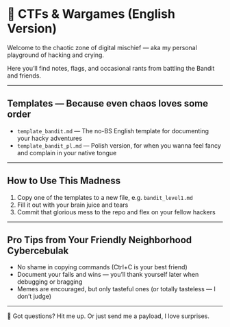 # 🧨 CTFs & Wargames (English Version)

Welcome to the chaotic zone of digital mischief — aka my personal playground of hacking and crying.  

Here you’ll find notes, flags, and occasional rants from battling the Bandit and friends.

---

## Templates — Because even chaos loves some order

- `template_bandit.md` — The no-BS English template for documenting your hacky adventures  
- `template_bandit_pl.md` — Polish version, for when you wanna feel fancy and complain in your native tongue

---

## How to Use This Madness

1. Copy one of the templates to a new file, e.g. `bandit_level1.md`  
2. Fill it out with your brain juice and tears  
3. Commit that glorious mess to the repo and flex on your fellow hackers  

---

## Pro Tips from Your Friendly Neighborhood Cybercebulak

- No shame in copying commands (Ctrl+C is your best friend)  
- Document your fails and wins — you’ll thank yourself later when debugging or bragging  
- Memes are encouraged, but only tasteful ones (or totally tasteless — I don’t judge)  

---

💬 Got questions? Hit me up. Or just send me a payload, I love surprises.
